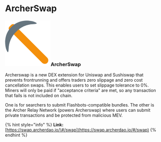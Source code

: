 # ArcherSwap

### ![](../../.gitbook/assets/image%20%288%29.png)ArcherSwap

Archerswap is a new DEX extension for Uniswap and Sushiswap that prevents frontrunning and offers traders zero slippage and zero cost cancellation swaps. This enables users to set slippage tolerance to 0%. Miners will only be paid if "acceptance criteria" are met, so any transaction that fails is not included on chain.

One is for searchers to submit Flashbots-compatible bundles. The other is the Archer Relay Network \(powers Archerswap\) where users can submit private transactions and be protected from malicious MEV.

{% hint style="info" %}
**Link:**  
[https://swap.archerdao.io/\#/swap](https://swap.archerdao.io/#/swap)
{% endhint %}



